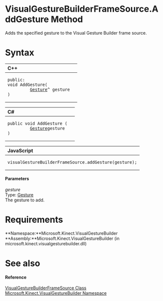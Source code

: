 VisualGestureBuilderFrameSource.AddGesture Method  
=================================================  

Adds the specified gesture to the Visual Gesture Builder frame source. <span id="syntaxSection"></span>

Syntax  
======  

<table>
<colgroup>
<col width="100%" />
</colgroup>
<thead>
<tr class="header">
<th align="left">C++</th>
</tr>
</thead>
<tbody>
<tr class="odd">
<td align="left"><pre><code>public:  
void AddGesture(  
         <a href="../../Gesture_Class.md">Gesture</a>^ gesture  
)</code></pre></td>
</tr>
</tbody>
</table>

<table>
<colgroup>
<col width="100%" />
</colgroup>
<thead>
<tr class="header">
<th align="left">C#</th>
</tr>
</thead>
<tbody>
<tr class="odd">
<td align="left"><pre><code>public void AddGesture (  
         <a href="../../Gesture_Class.md">Gesture</a>gesture  
)</code></pre></td>
</tr>
</tbody>
</table>

<table>
<colgroup>
<col width="100%" />
</colgroup>
<thead>
<tr class="header">
<th align="left">JavaScript</th>
</tr>
</thead>
<tbody>
<tr class="odd">
<td align="left"><pre><code>visualGestureBuilderFrameSource.addGesture(gesture);</code></pre></td>
</tr>
</tbody>
</table>

<span id="ID4EG"></span>
#### Parameters  

*gesture*    
Type: [Gesture](../../Gesture_Class.md)  
The gesture to add.  

<span id="requirements"></span>

Requirements  
============  

**Namespace:**Microsoft.Kinect.VisualGestureBuilder  
**Assembly:**Microsoft.Kinect.VisualGestureBuilder (in microsoft.kinect.visualgesturebuilder.dll)  

<span id="ID4E3"></span>

See also  
========  

<span id="ID4E5"></span>
#### Reference  

[VisualGestureBuilderFrameSource Class](../../VisualGestureBuilderFram.md)  
 [Microsoft.Kinect.VisualGestureBuilder Namespace](../../../Kinect.VisualGestureBuil.md)  



<!--Please do not edit the data in the comment block below.-->
<!--
TOCTitle : AddGesture Method
RLTitle : VisualGestureBuilderFrameSource.AddGesture Method
KeywordK : AddGesture method
KeywordK : VisualGestureBuilderFrameSource.AddGesture method
KeywordF : Microsoft.Kinect.VisualGestureBuilder.VisualGestureBuilderFrameSource.AddGesture
KeywordF : VisualGestureBuilderFrameSource.AddGesture
KeywordF : AddGesture
KeywordF : Microsoft.Kinect.VisualGestureBuilder.VisualGestureBuilderFrameSource.AddGesture(Microsoft.Kinect.VisualGestureBuilder.Gesture)
KeywordA : M:Microsoft.Kinect.VisualGestureBuilder.VisualGestureBuilderFrameSource.AddGesture(Microsoft.Kinect.VisualGestureBuilder.Gesture)
AssetID : M:Microsoft.Kinect.VisualGestureBuilder.VisualGestureBuilderFrameSource.AddGesture(Microsoft.Kinect.VisualGestureBuilder.Gesture)
Locale : en-us
CommunityContent : 1
APIType : Managed
APILocation : microsoft.kinect.visualgesturebuilder.dll
APIName : Microsoft.Kinect.VisualGestureBuilder.VisualGestureBuilderFrameSource.AddGesture
TargetOS : Windows
TopicType : kbSyntax
DevLang : VB
DevLang : CSharp
DevLang : JavaScript
DevLang : C++
DocSet : K4Wv2
ProjType : K4Wv2Proj
Technology : Kinect for Windows
Product : Kinect for Windows SDK v2
productversion : 20
-->
